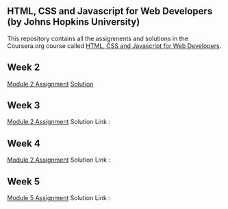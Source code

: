 ## HTML, CSS and Javascript for Web Developers (by Johns Hopkins University)

This repository contains all the assignments and solutions in the Coursera.org course called [HTML, CSS and Javascript for Web Developers](https://www.coursera.org/learn/html-css-javascript-for-web-developers).

Week 2 
------------------------------------------------------------
[Module 2 Assignment](https://github.com/jhu-ep-coursera/fullstack-course4/blob/master/assignments/assignment2/Assignment-2.md)
[Solution](https://sgrossett.github.io/HTML-CSS-Javascript-for-Web-Developer/module2-solution)

Week 3 
------------------------------------------------------------
[Module 2 Assignment](https://github.com/jhu-ep-coursera/fullstack-course4/blob/master/assignments/assignment3/Assignment-3.md)
Solution Link :

Week 4 
------------------------------------------------------------
[Module 2 Assignment](https://github.com/jhu-ep-coursera/fullstack-course4/blob/master/assignments/assignment4/Assignment-4.md)
Solution Link :

Week 5 
------------------------------------------------------------
[Module 5 Assignment](https://github.com/jhu-ep-coursera/fullstack-course4/blob/master/assignments/assignment5/Assignment-5.md)
Solution Link :
